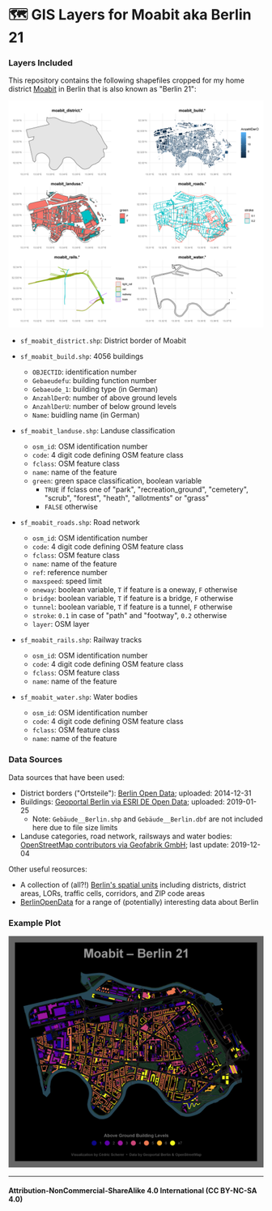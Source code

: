 # 🗺  GIS Layers for Moabit aka Berlin 21

### Layers Included
This repository contains the following shapefiles cropped for my home district [Moabit](https://en.wikipedia.org/wiki/Moabit) in Berlin that is also known as "Berlin 21":

![./img/layer_overview.png](https://raw.githubusercontent.com/Z3tt/moabit_shapes/master/img/layer_overview.png)

* `sf_moabit_district.shp`: District border of Moabit

* `sf_moabit_build.shp`: 4056 buildings
  - `OBJECTID`: identification number
  - `Gebaeudefu`: building function number
  - `Gebaeude_1`: building type (in German)
  - `AnzahlDerO`: number of above ground levels
  - `AnzahlDerU`: number of below ground levels
  - `Name`: buidling name (in German)  

* `sf_moabit_landuse.shp`: Landuse classification
  - `osm_id`: OSM identification number
  - `code`: 4 digit code defining OSM feature class
  - `fclass`: OSM feature class
  - `name`: name of the feature
  - `green`: green space classification, boolean variable
    * `TRUE` if fclass one of "park", "recreation_ground", "cemetery", "scrub", "forest", "heath", "allotments" or "grass"
    * `FALSE` otherwise

* `sf_moabit_roads.shp`: Road network
  - `osm_id`: OSM identification number
  - `code`: 4 digit code defining OSM feature class
  - `fclass`: OSM feature class
  - `name`: name of the feature
  - `ref`: reference number
  - `maxspeed`: speed limit
  - `oneway`: boolean variable, `T` if feature is a oneway, `F` otherwise
  - `bridge`: boolean variable, `T` if feature is a bridge, `F` otherwise
  - `tunnel`: boolean variable, `T` if feature is a tunnel, `F` otherwise
  - `stroke`: `0.1` in case of "path" and "footway", `0.2` otherwise
  - `layer`: OSM layer  

* `sf_moabit_rails.shp`: Railway tracks
  - `osm_id`: OSM identification number
  - `code`: 4 digit code defining OSM feature class
  - `fclass`: OSM feature class
  - `name`: name of the feature  

* `sf_moabit_water.shp`: Water bodies
  - `osm_id`: OSM identification number
  - `code`: 4 digit code defining OSM feature class
  - `fclass`: OSM feature class
  - `name`: name of the feature

### Data Sources

Data sources that have been used:

* District borders ("Ortsteile"): [Berlin Open Data](https://daten.berlin.de/datensaetze/rbs-ortsteile-dezember-2014); uploaded: 2014-12-31
* Buildings: [Geoportal Berlin via ESRI DE Open Data](https://opendata-esri-de.opendata.arcgis.com/datasets/ecf431fd8c394ee1b2fd7d54563e7b81_0); uploaded: 2019-01-25
  - Note: `Gebäude__Berlin.shp` and `Gebäude__Berlin.dbf` are not included here due to file size limits
* Landuse categories, road network, railsways and water bodies: [OpenStreetMap contributors via Geofabrik GmbH](https://download.geofabrik.de/europe/germany/berlin.html); last update: 2019-12-04

Other useful reosurces:

* A collection of (all?!) [Berlin's spatial units](https://lab.technologiestiftung-berlin.de/projects/spatial-units/en/) including districts, district areas, LORs, traffic cells, corridors, and ZIP code areas
* [BerlinOpenData](https://daten.berlin.de/) for a range of (potentially) interesting data about Berlin


### Example Plot
![./img/build_levels.png](https://raw.githubusercontent.com/Z3tt/moabit_shapes/master/img/build_levels.png)

***

#### Attribution-NonCommercial-ShareAlike 4.0 International (CC BY-NC-SA 4.0)
<div style="width:300px; height:200px">
<img src=https://camo.githubusercontent.com/00f7814990f36f84c5ea74cba887385d8a2f36be/68747470733a2f2f646f63732e636c6f7564706f7373652e636f6d2f696d616765732f63632d62792d6e632d73612e706e67 alt="" height="42">
</div>
